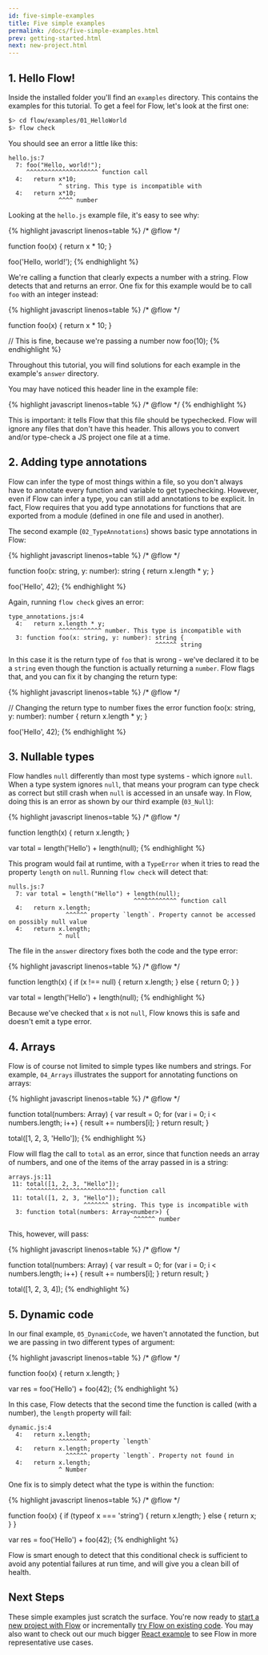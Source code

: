 ```yaml
---
id: five-simple-examples
title: Five simple examples
permalink: /docs/five-simple-examples.html
prev: getting-started.html
next: new-project.html
---
```


## 1. Hello Flow!

Inside the installed folder you'll find an `examples` directory. This contains the examples for this tutorial. To get a feel for Flow, let's look at the first one:

```bash
$> cd flow/examples/01_HelloWorld
$> flow check
```

You should see an error a little like this:

```bbcode
hello.js:7
  7: foo("Hello, world!");
     ^^^^^^^^^^^^^^^^^^^^ function call
  4:   return x*10;
              ^ string. This type is incompatible with
  4:   return x*10;
              ^^^^ number
```

Looking at the `hello.js` example file, it's easy to see why:

{% highlight javascript linenos=table %}
/* @flow */

function foo(x) {
  return x * 10;
}

foo('Hello, world!');
{% endhighlight %}

We're calling a function that clearly expects a number with a string. Flow detects that and returns an error. One fix for this example would be to call `foo` with an integer instead:

{% highlight javascript linenos=table %}
/* @flow */

function foo(x) {
  return x * 10;
}

// This is fine, because we're passing a number now
foo(10);
{% endhighlight %}

Throughout this tutorial, you will find solutions for each example in the example's `answer` directory.

You may have noticed this header line in the example file:

{% highlight javascript linenos=table %}
/* @flow */
{% endhighlight %}

This is important: it tells Flow that this file should be typechecked. Flow will ignore any files that don't have this header. This allows you to convert and/or type-check a JS project one file at a time.

## 2. Adding type annotations

Flow can infer the type of most things within a file, so you don't always have to annotate every function and variable to get typechecking. However, even if Flow can infer a type, you can still add annotations to be explicit. In fact, Flow requires that you add type annotations for functions that are exported from a module (defined in one file and used in another).

The second example (`02_TypeAnnotations`) shows basic type annotations in Flow:

{% highlight javascript linenos=table %}
/* @flow */

function foo(x: string, y: number): string {
  return x.length * y;
}

foo('Hello', 42);
{% endhighlight %}

Again, running `flow check` gives an error:

```bbcode
type_annotations.js:4
  4:   return x.length * y;
              ^^^^^^^^^^^^ number. This type is incompatible with
  3: function foo(x: string, y: number): string {
                                         ^^^^^^ string
```

In this case it is the return type of `foo` that is wrong - we've declared it to be a `string` even though the function is actually returning a `number`. Flow flags that, and you can fix it by changing the return type:

{% highlight javascript linenos=table %}
/* @flow */

// Changing the return type to number fixes the error
function foo(x: string, y: number): number {
  return x.length * y;
}

foo('Hello', 42);
{% endhighlight %}

## 3. Nullable types

Flow handles `null` differently than most type systems - which ignore `null`. When a type system ignores `null`, that means your program can type check as correct but still crash when `null` is accessed in an unsafe way. In Flow, doing this is an error as shown by our third example (`03_Null`):

{% highlight javascript linenos=table %}
/* @flow */

function length(x) {
  return x.length;
}

var total = length('Hello') + length(null);
{% endhighlight %}

This program would fail at runtime, with a `TypeError` when it tries to read the property `length` on `null`. Running `flow check` will detect that:

```bbcode
nulls.js:7
  7: var total = length("Hello") + length(null);
                                   ^^^^^^^^^^^^ function call
  4:   return x.length;
                ^^^^^^ property `length`. Property cannot be accessed on possibly null value
  4:   return x.length;
              ^ null
```

The file in the `answer` directory fixes both the code and the type error:

{% highlight javascript linenos=table %}
/* @flow */

function length(x) {
  if (x !== null) {
    return x.length;
  } else {
    return 0;
  }
}

var total = length('Hello') + length(null);
{% endhighlight %}

Because we've checked that `x` is not `null`, Flow knows this is safe and doesn't emit a type error.

## 4. Arrays

Flow is of course not limited to simple types like numbers and strings. For example, `04_Arrays` illustrates the support for annotating functions on arrays:

{% highlight javascript linenos=table %}
/* @flow */

function total(numbers: Array<number>) {
  var result = 0;
  for (var i = 0; i < numbers.length; i++) {
    result += numbers[i];
  }
  return result;
}

total([1, 2, 3, 'Hello']);
{% endhighlight %}

Flow will flag the call to `total` as an error, since that function needs an array of numbers, and one of the items of the array passed in is a string:

```bbcode
arrays.js:11
 11: total([1, 2, 3, "Hello"]);
     ^^^^^^^^^^^^^^^^^^^^^^^^^ function call
 11: total([1, 2, 3, "Hello"]);
                     ^^^^^^^ string. This type is incompatible with
  3: function total(numbers: Array<number>) {
                                   ^^^^^^ number
```

This, however, will pass:

{% highlight javascript linenos=table %}
/* @flow */

function total(numbers: Array<number>) {
  var result = 0;
  for (var i = 0; i < numbers.length; i++) {
    result += numbers[i];
  }
  return result;
}

total([1, 2, 3, 4]);
{% endhighlight %}


## 5. Dynamic code

In our final example, `05_DynamicCode`, we haven't annotated the function, but we are passing in two different types of argument:

{% highlight javascript linenos=table %}
/* @flow */

function foo(x) {
  return x.length;
}

var res = foo('Hello') + foo(42);
{% endhighlight %}

In this case, Flow detects that the second time the function is called (with a number), the `length` property will fail:

```bbcode
dynamic.js:4
  4:   return x.length;
              ^^^^^^^^ property `length`
  4:   return x.length;
                ^^^^^^ property `length`. Property not found in
  4:   return x.length;
              ^ Number
```

One fix is to simply detect what the type is within the function:

{% highlight javascript linenos=table %}
/* @flow */

function foo(x) {
  if (typeof x === 'string') {
    return x.length;
  } else {
    return x;
  }
}

var res = foo('Hello') + foo(42);
{% endhighlight %}

Flow is smart enough to detect that this conditional check is sufficient to avoid any potential failures at run time, and will give you a clean bill of health.

## Next Steps

These simple examples just scratch the surface. You're now ready to [start a new project with Flow](new-project.html) or incrementally [try Flow on existing code](existing.html). You may also want to check out our much bigger [React example](react-example.html) to see Flow in more representative use cases.
